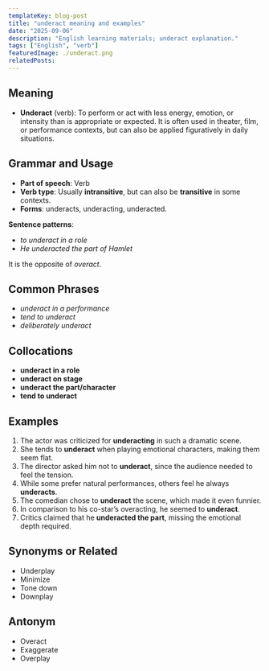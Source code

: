 ```yaml
---
templateKey: blog-post
title: "underact meaning and examples"
date: "2025-09-06"
description: "English learning materials; underact explanation."
tags: ["English", "verb"]
featuredImage: ./underact.png
relatedPosts:
---
```


## Meaning

- **Underact** (verb): To perform or act with less energy, emotion, or intensity than is appropriate or expected.
  It is often used in theater, film, or performance contexts, but can also be applied figuratively in daily situations.

## Grammar and Usage

- **Part of speech**: Verb
- **Verb type**: Usually **intransitive**, but can also be **transitive** in some contexts.
- **Forms**: underacts, underacting, underacted.

**Sentence patterns**:

- _to underact in a role_
- _He underacted the part of Hamlet_

It is the opposite of _overact_.

## Common Phrases

- _underact in a performance_
- _tend to underact_
- _deliberately underact_

## Collocations

- **underact in a role**
- **underact on stage**
- **underact the part/character**
- **tend to underact**

## Examples

1. The actor was criticized for **underacting** in such a dramatic scene.
2. She tends to **underact** when playing emotional characters, making them seem flat.
3. The director asked him not to **underact**, since the audience needed to feel the tension.
4. While some prefer natural performances, others feel he always **underacts**.
5. The comedian chose to **underact** the scene, which made it even funnier.
6. In comparison to his co-star’s overacting, he seemed to **underact**.
7. Critics claimed that he **underacted the part**, missing the emotional depth required.

## Synonyms or Related

- Underplay
- Minimize
- Tone down
- Downplay

## Antonym

- Overact
- Exaggerate
- Overplay
